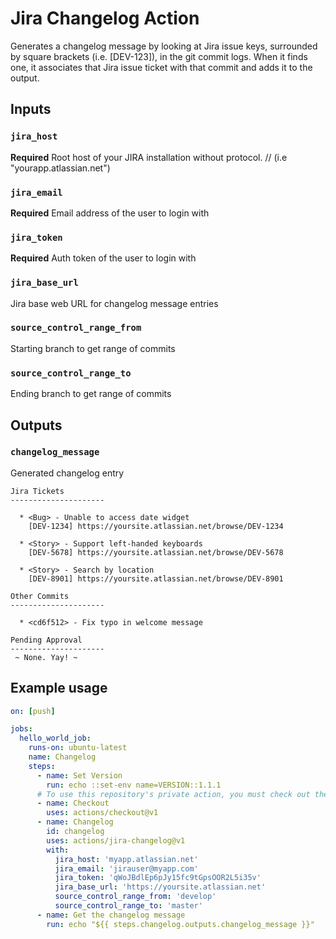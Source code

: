 # Jira Changelog Action

Generates a changelog message by looking at Jira issue keys, surrounded by square brackets (i.e. [DEV-123]), in the git commit logs. When it finds one, it associates that Jira issue ticket with that commit and adds it to the output.

## Inputs

### `jira_host`

**Required** Root host of your JIRA installation without protocol. // (i.e "yourapp.atlassian.net")

### `jira_email`

**Required** Email address of the user to login with

### `jira_token`

**Required** Auth token of the user to login with

### `jira_base_url`

Jira base web URL for changelog message entries

### `source_control_range_from`

Starting branch to get range of commits

### `source_control_range_to`

Ending branch to get range of commits

## Outputs

### `changelog_message`

Generated changelog entry

```
Jira Tickets
---------------------

  * <Bug> - Unable to access date widget
    [DEV-1234] https://yoursite.atlassian.net/browse/DEV-1234

  * <Story> - Support left-handed keyboards
    [DEV-5678] https://yoursite.atlassian.net/browse/DEV-5678

  * <Story> - Search by location
    [DEV-8901] https://yoursite.atlassian.net/browse/DEV-8901

Other Commits
---------------------

  * <cd6f512> - Fix typo in welcome message

Pending Approval
---------------------
 ~ None. Yay! ~
```

## Example usage

```yaml
on: [push]

jobs:
  hello_world_job:
    runs-on: ubuntu-latest
    name: Changelog
    steps:
      - name: Set Version
        run: echo ::set-env name=VERSION::1.1.1
      # To use this repository's private action, you must check out the repository
      - name: Checkout
        uses: actions/checkout@v1
      - name: Changelog
        id: changelog
        uses: actions/jira-changelog@v1
        with:
          jira_host: 'myapp.atlassian.net'
          jira_email: 'jirauser@myapp.com'
          jira_token: 'qWoJBdlEp6pJy15fc9tGpsOOR2L5i35v'
          jira_base_url: 'https://yoursite.atlassian.net'
          source_control_range_from: 'develop'
          source_control_range_to: 'master'
      - name: Get the changelog message
        run: echo "${{ steps.changelog.outputs.changelog_message }}"
```
